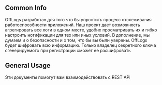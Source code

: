 ﻿## Common Info
OffLogs разработан для того что бы упростить процесс отслеживания работоспособности приложений.
Наш проект дает возможность агрегировать все логи в одном месте, удобно просматривать их и гибко
настроить нотификации для тех или иных условий.
В дополнение, мы думаем и о безопасности и о том, что бы вы были уверены. OffLogs будет
шифровать всю информацию. Только владелец секретного ключа сгенерируемого при регистрации
сможет ее расшифровать

## General Usage

Эти документы помогут вам взаимодействовать с REST API
